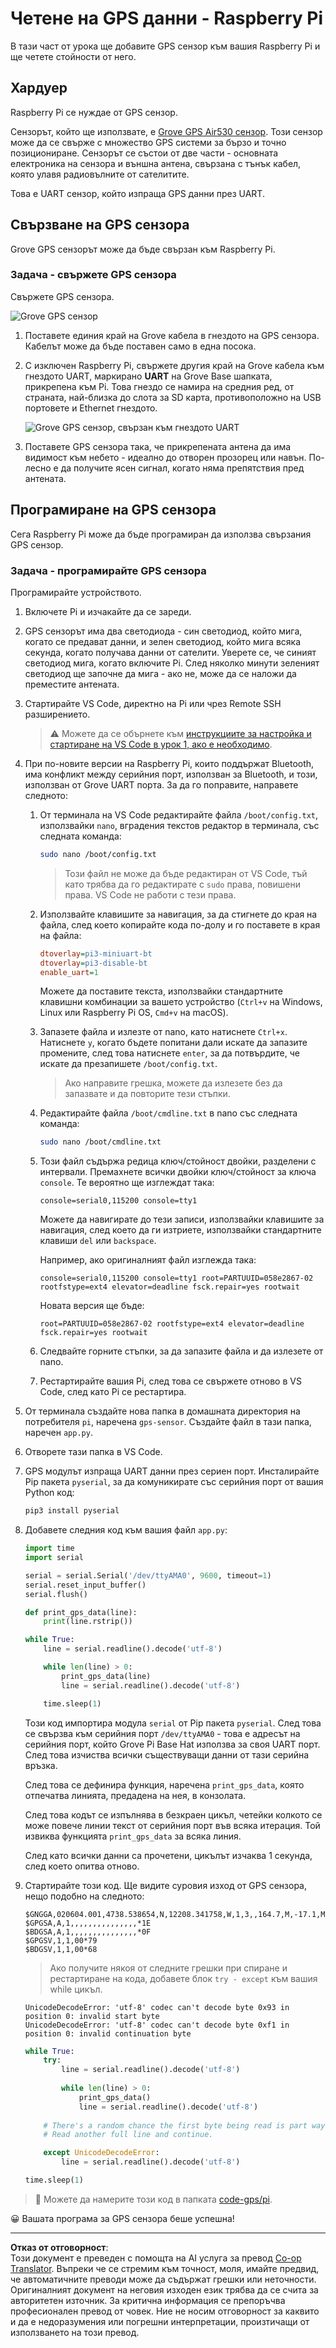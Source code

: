 <!--
CO_OP_TRANSLATOR_METADATA:
{
  "original_hash": "3b2448c7ab4e9673e77e35a50c5e350d",
  "translation_date": "2025-08-28T09:37:09+00:00",
  "source_file": "3-transport/lessons/1-location-tracking/pi-gps-sensor.md",
  "language_code": "bg"
}
-->
# Четене на GPS данни - Raspberry Pi

В тази част от урока ще добавите GPS сензор към вашия Raspberry Pi и ще четете стойности от него.

## Хардуер

Raspberry Pi се нуждае от GPS сензор.

Сензорът, който ще използвате, е [Grove GPS Air530 сензор](https://www.seeedstudio.com/Grove-GPS-Air530-p-4584.html). Този сензор може да се свърже с множество GPS системи за бързо и точно позициониране. Сензорът се състои от две части - основната електроника на сензора и външна антена, свързана с тънък кабел, която улавя радиовълните от сателитите.

Това е UART сензор, който изпраща GPS данни през UART.

## Свързване на GPS сензора

Grove GPS сензорът може да бъде свързан към Raspberry Pi.

### Задача - свържете GPS сензора

Свържете GPS сензора.

![Grove GPS сензор](../../../../../translated_images/grove-gps-sensor.247943bf69b03f0d1820ef6ed10c587f9b650e8db55b936851c92412180bd3e2.bg.png)

1. Поставете единия край на Grove кабела в гнездото на GPS сензора. Кабелът може да бъде поставен само в една посока.

1. С изключен Raspberry Pi, свържете другия край на Grove кабела към гнездото UART, маркирано **UART** на Grove Base шапката, прикрепена към Pi. Това гнездо се намира на средния ред, от страната, най-близка до слота за SD карта, противоположно на USB портовете и Ethernet гнездото.

    ![Grove GPS сензор, свързан към гнездото UART](../../../../../translated_images/pi-gps-sensor.1f99ee2b2f6528915047ec78967bd362e0e4ee0ed594368a3837b9cf9cdaca64.bg.png)

1. Поставете GPS сензора така, че прикрепената антена да има видимост към небето - идеално до отворен прозорец или навън. По-лесно е да получите ясен сигнал, когато няма препятствия пред антената.

## Програмиране на GPS сензора

Сега Raspberry Pi може да бъде програмиран да използва свързания GPS сензор.

### Задача - програмирайте GPS сензора

Програмирайте устройството.

1. Включете Pi и изчакайте да се зареди.

1. GPS сензорът има два светодиода - син светодиод, който мига, когато се предават данни, и зелен светодиод, който мига всяка секунда, когато получава данни от сателити. Уверете се, че синият светодиод мига, когато включите Pi. След няколко минути зеленият светодиод ще започне да мига - ако не, може да се наложи да преместите антената.

1. Стартирайте VS Code, директно на Pi или чрез Remote SSH разширението.

    > ⚠️ Можете да се обърнете към [инструкциите за настройка и стартиране на VS Code в урок 1, ако е необходимо](../../../1-getting-started/lessons/1-introduction-to-iot/pi.md).

1. При по-новите версии на Raspberry Pi, които поддържат Bluetooth, има конфликт между серийния порт, използван за Bluetooth, и този, използван от Grove UART порта. За да го поправите, направете следното:

    1. От терминала на VS Code редактирайте файла `/boot/config.txt`, използвайки `nano`, вградения текстов редактор в терминала, със следната команда:

        ```sh
        sudo nano /boot/config.txt
        ```

        > Този файл не може да бъде редактиран от VS Code, тъй като трябва да го редактирате с `sudo` права, повишени права. VS Code не работи с тези права.

    1. Използвайте клавишите за навигация, за да стигнете до края на файла, след което копирайте кода по-долу и го поставете в края на файла:

        ```ini
        dtoverlay=pi3-miniuart-bt
        dtoverlay=pi3-disable-bt
        enable_uart=1
        ```

        Можете да поставите текста, използвайки стандартните клавишни комбинации за вашето устройство (`Ctrl+v` на Windows, Linux или Raspberry Pi OS, `Cmd+v` на macOS).

    1. Запазете файла и излезте от nano, като натиснете `Ctrl+x`. Натиснете `y`, когато бъдете попитани дали искате да запазите промените, след това натиснете `enter`, за да потвърдите, че искате да презапишете `/boot/config.txt`.

        > Ако направите грешка, можете да излезете без да запазвате и да повторите тези стъпки.

    1. Редактирайте файла `/boot/cmdline.txt` в nano със следната команда:

        ```sh
        sudo nano /boot/cmdline.txt
        ```

    1. Този файл съдържа редица ключ/стойност двойки, разделени с интервали. Премахнете всички двойки ключ/стойност за ключа `console`. Те вероятно ще изглеждат така:

        ```output
        console=serial0,115200 console=tty1 
        ```

        Можете да навигирате до тези записи, използвайки клавишите за навигация, след което да ги изтриете, използвайки стандартните клавиши `del` или `backspace`.

        Например, ако оригиналният файл изглежда така:

        ```output
        console=serial0,115200 console=tty1 root=PARTUUID=058e2867-02 rootfstype=ext4 elevator=deadline fsck.repair=yes rootwait
        ```

        Новата версия ще бъде:

        ```output
        root=PARTUUID=058e2867-02 rootfstype=ext4 elevator=deadline fsck.repair=yes rootwait
        ```

    1. Следвайте горните стъпки, за да запазите файла и да излезете от nano.

    1. Рестартирайте вашия Pi, след това се свържете отново в VS Code, след като Pi се рестартира.

1. От терминала създайте нова папка в домашната директория на потребителя `pi`, наречена `gps-sensor`. Създайте файл в тази папка, наречен `app.py`.

1. Отворете тази папка в VS Code.

1. GPS модулът изпраща UART данни през сериен порт. Инсталирайте Pip пакета `pyserial`, за да комуникирате със серийния порт от вашия Python код:

    ```sh
    pip3 install pyserial
    ```

1. Добавете следния код към вашия файл `app.py`:

    ```python
    import time
    import serial
    
    serial = serial.Serial('/dev/ttyAMA0', 9600, timeout=1)
    serial.reset_input_buffer()
    serial.flush()
    
    def print_gps_data(line):
        print(line.rstrip())
    
    while True:
        line = serial.readline().decode('utf-8')
    
        while len(line) > 0:
            print_gps_data(line)
            line = serial.readline().decode('utf-8')
    
        time.sleep(1)
    ```

    Този код импортира модула `serial` от Pip пакета `pyserial`. След това се свързва към серийния порт `/dev/ttyAMA0` - това е адресът на серийния порт, който Grove Pi Base Hat използва за своя UART порт. След това изчиства всички съществуващи данни от тази серийна връзка.

    След това се дефинира функция, наречена `print_gps_data`, която отпечатва линията, предадена на нея, в конзолата.

    След това кодът се изпълнява в безкраен цикъл, четейки колкото се може повече линии текст от серийния порт във всяка итерация. Той извиква функцията `print_gps_data` за всяка линия.

    След като всички данни са прочетени, цикълът изчаква 1 секунда, след което опитва отново.

1. Стартирайте този код. Ще видите суровия изход от GPS сензора, нещо подобно на следното:

    ```output
    $GNGGA,020604.001,4738.538654,N,12208.341758,W,1,3,,164.7,M,-17.1,M,,*67
    $GPGSA,A,1,,,,,,,,,,,,,,,*1E
    $BDGSA,A,1,,,,,,,,,,,,,,,*0F
    $GPGSV,1,1,00*79
    $BDGSV,1,1,00*68
    ```

    > Ако получите някоя от следните грешки при спиране и рестартиране на кода, добавете блок `try - except` към вашия while цикъл.

      ```output
      UnicodeDecodeError: 'utf-8' codec can't decode byte 0x93 in position 0: invalid start byte
      UnicodeDecodeError: 'utf-8' codec can't decode byte 0xf1 in position 0: invalid continuation byte
      ```

    ```python
    while True:
        try:
            line = serial.readline().decode('utf-8')
              
            while len(line) > 0:
                print_gps_data()
                line = serial.readline().decode('utf-8')
      
        # There's a random chance the first byte being read is part way through a character.
        # Read another full line and continue.

        except UnicodeDecodeError:
            line = serial.readline().decode('utf-8')

    time.sleep(1)
    ```

> 💁 Можете да намерите този код в папката [code-gps/pi](../../../../../3-transport/lessons/1-location-tracking/code-gps/pi).

😀 Вашата програма за GPS сензора беше успешна!

---

**Отказ от отговорност**:  
Този документ е преведен с помощта на AI услуга за превод [Co-op Translator](https://github.com/Azure/co-op-translator). Въпреки че се стремим към точност, моля, имайте предвид, че автоматичните преводи може да съдържат грешки или неточности. Оригиналният документ на неговия изходен език трябва да се счита за авторитетен източник. За критична информация се препоръчва професионален превод от човек. Ние не носим отговорност за каквито и да е недоразумения или погрешни интерпретации, произтичащи от използването на този превод.